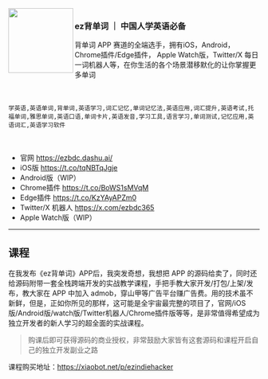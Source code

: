 <img align="left" width="130" height="130" src="https://ezbdc.dashu.ai/assets/icon100.png">

### ez背单词 ｜ 中国人学英语必备

背单词 APP 赛道的全端选手，拥有iOS，Android，Chrome插件/Edge插件， Apple Watch版，Twitter/X 每日一词机器人等，在你生活的各个场景潜移默化的让你掌握更多单词

　

```
学英语,英语单词,背单词,英语学习,词汇记忆,单词记忆法,英语应用,词汇提升,英语考试,托福单词,雅思单词,英语口语,单词卡片,英语发音,学习工具,语言学习,单词测试,记忆应用,英语词汇,英语学习软件
```

　
- 官网 https://ezbdc.dashu.ai/
- iOS版 https://t.co/tqNBTqJgje
- Android版（WIP）
- Chrome插件 https://t.co/BoWS1sMVqM
- Edge插件 https://t.co/KzYAyAPZm0
- Twitter/X 机器人 https://x.com/ezbdc365
- Apple Watch版（WIP）

---

## 课程

在我发布《ez背单词》APP后，我突发奇想，我想把 APP 的源码给卖了，同时还给源码附带一套全栈跨端开发的实战教学课程，手把手教大家开发/打包/上架/发布，教大家在 APP 中加入 admob，穿山甲等广告平台赚广告费。用的技术虽不新鲜，但是，正如你所见的那样，这可能是全宇宙最完整的项目了，官网/iOS版/Android版/watch版/Twitter机器人/Chrome插件版等等，是非常值得希望成为独立开发者的新人学习的超全面的实战课程。

> 购课后即可获得源码的商业授权，非常鼓励大家皆有这套源码和课程开启自己的独立开发副业之路

课程购买地址：https://xiaobot.net/p/ezindiehacker




